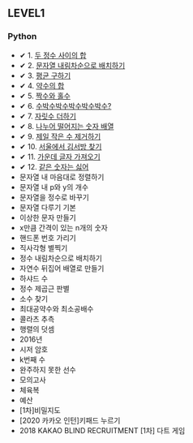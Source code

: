 ## LEVEL1

### Python <br>

 - ✔ 1. [두 정수 사이의 합](https://github.com/Juyoung4/StudyAlgorithm/blob/master/Programmers/LEVEL1/1.py) <br>
 - ✔ 2. [문자열 내림차순으로 배치하기](https://github.com/Juyoung4/StudyAlgorithm/blob/master/Programmers/LEVEL1/2.py) <br>
 - ✔ 3. [평균 구하기](https://github.com/Juyoung4/StudyAlgorithm/blob/master/Programmers/LEVEL1/3.py) <br>
 - ✔ 4. [약수의 합](https://github.com/Juyoung4/StudyAlgorithm/blob/master/Programmers/LEVEL1/4.py) <br>
 - ✔ 5. [짝수와 홀수](https://github.com/Juyoung4/StudyAlgorithm/blob/master/Programmers/LEVEL1/5.py) <br>
 - ✔ 6. [수박수박수박수박수박수?](https://github.com/Juyoung4/StudyAlgorithm/blob/master/Programmers/LEVEL1/6.py) <br>
 - ✔ 7. [자릿수 더하기](https://github.com/Juyoung4/StudyAlgorithm/blob/master/Programmers/LEVEL1/7.py) <br>
 - ✔ 8. [나누어 떨어지는 숫자 배열](https://github.com/Juyoung4/StudyAlgorithm/blob/master/Programmers/LEVEL1/8.py) <br>
 - ✔ 9. [제일 작은 수 제거하기](https://github.com/Juyoung4/StudyAlgorithm/blob/master/Programmers/LEVEL1/9.py) <br>
 - ✔ 10. [서울에서 김서방 찾기](https://github.com/Juyoung4/StudyAlgorithm/blob/master/Programmers/LEVEL1/10.py) <br>
 - ✔ 11. [가운데 글자 가져오기](https://github.com/Juyoung4/StudyAlgorithm/blob/master/Programmers/LEVEL1/11.py) <br>
 - ✔ 12. [같은 숫자는 싫어](https://github.com/Juyoung4/StudyAlgorithm/blob/master/Programmers/LEVEL1/12.py) <br>
 - 문자열 내 마음대로 정렬하기 <br>
 - 문자열 내 p와 y의 개수 <br>
 - 문자열을 정수로 바꾸기 <br>
 - 문자열 다루기 기본 <br>
 - 이상한 문자 만들기 <br>
 - x만큼 간격이 있는 n개의 숫자 <br>
 - 핸드폰 번호 가리기 <br>
 - 직사각형 별찍기 <br>
 - 정수 내림차순으로 배치하기 <br>
 - 자연수 뒤집어 배열로 만들기 <br>
 - 하샤드 수 <br>
 - 정수 제곱근 판별 <br>
 - 소수 찾기 <br>
 - 최대공약수와 최소공배수 <br>
 - 콜라츠 추측 <br>
 - 행렬의 덧셈 <br>
 - 2016년 <br>
 - 시저 암호 <br>
 - k번째 수 <br>
 - 완주하지 못한 선수 <br>
 - 모의고사 <br>
 - 체육복 <br>
 - 예산 <br>
 - [1차]비밀지도 <br>
 - [2020 카카오 인턴]키패드 누르기 <br>
 - 2018 KAKAO BLIND RECRUITMENT [1차] 다트 게임 <br>
